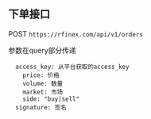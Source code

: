 
## 下单接口
POST
`
https://rfinex.com/api/v1/orders
`

参数在query部分传递

```
  access_key: 从平台获取的access_key
	price: 价格
	volume: 数量
	market: 市场
	side: "buy|sell"
  signature: 签名
```
